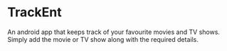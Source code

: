 # TrackEnt
An android app that keeps track of your favourite movies and TV shows. Simply add the movie or TV show along with the required details.
